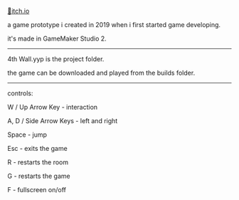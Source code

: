[📌itch.io](https://emretahtali.itch.io/4th-wall)

a game prototype i created in 2019 when i first started game developing.

it's made in GameMaker Studio 2.

---
4th Wall.yyp is the project folder.

the game can be downloaded and played from the builds folder.


---
controls:

W / Up Arrow Key - interaction

A, D / Side Arrow Keys - left and right

Space - jump

Esc - exits the game

R - restarts the room

G - restarts the game

F - fullscreen on/off
